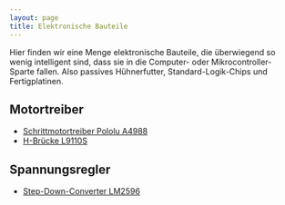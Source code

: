 ```yaml
---
layout: page
title: Elektronische Bauteile
---
```


Hier finden wir eine Menge elektronische Bauteile, die überwiegend so wenig intelligent sind, dass sie in die Computer- oder Mikrocontroller-Sparte fallen. Also passives Hühnerfutter, Standard-Logik-Chips und Fertigplatinen.

## Motortreiber
* [Schrittmotortreiber Pololu A4988](A4988)
* [H-Brücke L9110S](L9110S)

## Spannungsregler

* [Step-Down-Converter LM2596](LM2596)


